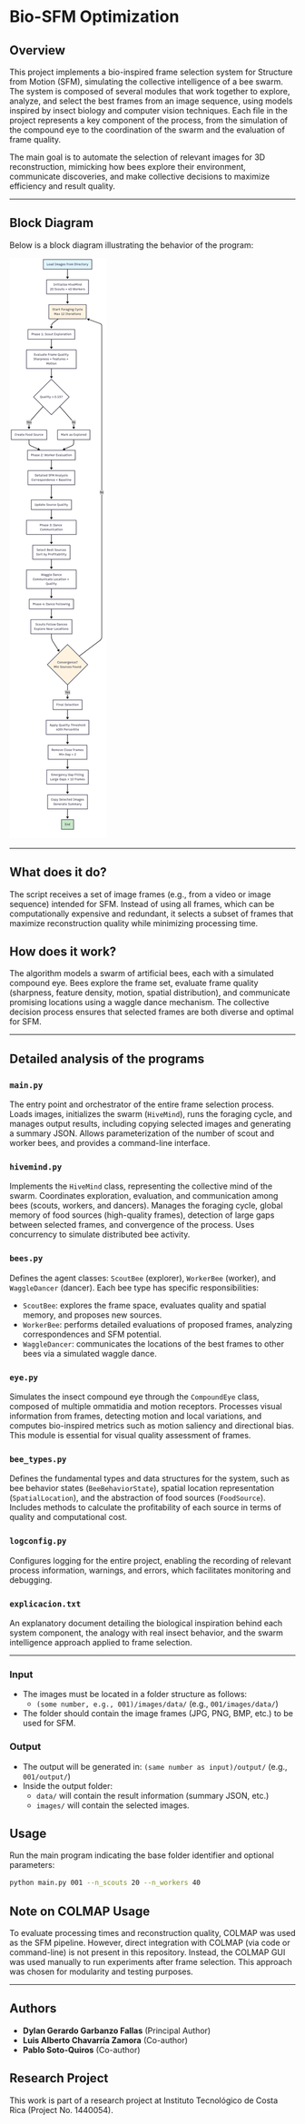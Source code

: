 
# Bio-SFM Optimization

## Overview

This project implements a bio-inspired frame selection system for Structure from Motion (SFM), simulating the collective intelligence of a bee swarm. The system is composed of several modules that work together to explore, analyze, and select the best frames from an image sequence, using models inspired by insect biology and computer vision techniques. Each file in the project represents a key component of the process, from the simulation of the compound eye to the coordination of the swarm and the evaluation of frame quality.


The main goal is to automate the selection of relevant images for 3D reconstruction, mimicking how bees explore their environment, communicate discoveries, and make collective decisions to maximize efficiency and result quality.

---

## Block Diagram

Below is a block diagram illustrating the behavior of the program:

![Block Diagram](diagrama_bioinspired.png)

---

## What does it do?

The script receives a set of image frames (e.g., from a video or image sequence) intended for SFM. Instead of using all frames, which can be computationally expensive and redundant, it selects a subset of frames that maximize reconstruction quality while minimizing processing time.

## How does it work?

The algorithm models a swarm of artificial bees, each with a simulated compound eye. Bees explore the frame set, evaluate frame quality (sharpness, feature density, motion, spatial distribution), and communicate promising locations using a waggle dance mechanism. The collective decision process ensures that selected frames are both diverse and optimal for SFM.

---

## Detailed analysis of the programs

### `main.py`
The entry point and orchestrator of the entire frame selection process. Loads images, initializes the swarm (`HiveMind`), runs the foraging cycle, and manages output results, including copying selected images and generating a summary JSON. Allows parameterization of the number of scout and worker bees, and provides a command-line interface.

### `hivemind.py`
Implements the `HiveMind` class, representing the collective mind of the swarm. Coordinates exploration, evaluation, and communication among bees (scouts, workers, and dancers). Manages the foraging cycle, global memory of food sources (high-quality frames), detection of large gaps between selected frames, and convergence of the process. Uses concurrency to simulate distributed bee activity.

### `bees.py`
Defines the agent classes: `ScoutBee` (explorer), `WorkerBee` (worker), and `WaggleDancer` (dancer). Each bee type has specific responsibilities:
- `ScoutBee`: explores the frame space, evaluates quality and spatial memory, and proposes new sources.
- `WorkerBee`: performs detailed evaluations of proposed frames, analyzing correspondences and SFM potential.
- `WaggleDancer`: communicates the locations of the best frames to other bees via a simulated waggle dance.

### `eye.py`
Simulates the insect compound eye through the `CompoundEye` class, composed of multiple ommatidia and motion receptors. Processes visual information from frames, detecting motion and local variations, and computes bio-inspired metrics such as motion saliency and directional bias. This module is essential for visual quality assessment of frames.

### `bee_types.py`
Defines the fundamental types and data structures for the system, such as bee behavior states (`BeeBehaviorState`), spatial location representation (`SpatialLocation`), and the abstraction of food sources (`FoodSource`). Includes methods to calculate the profitability of each source in terms of quality and computational cost.

### `logconfig.py`
Configures logging for the entire project, enabling the recording of relevant process information, warnings, and errors, which facilitates monitoring and debugging.

### `explicacion.txt`
An explanatory document detailing the biological inspiration behind each system component, the analogy with real insect behavior, and the swarm intelligence approach applied to frame selection.

---

### Input
- The images must be located in a folder structure as follows:
	- `(some number, e.g., 001)/images/data/` (e.g., `001/images/data/`)
- The folder should contain the image frames (JPG, PNG, BMP, etc.) to be used for SFM.


### Output
- The output will be generated in: `(same number as input)/output/` (e.g., `001/output/`)
- Inside the output folder:
	- `data/` will contain the result information (summary JSON, etc.)
	- `images/` will contain the selected images.
## Usage

Run the main program indicating the base folder identifier and optional parameters:

```bash
python main.py 001 --n_scouts 20 --n_workers 40
```


## Note on COLMAP Usage

To evaluate processing times and reconstruction quality, COLMAP was used as the SFM pipeline. However, direct integration with COLMAP (via code or command-line) is not present in this repository. Instead, the COLMAP GUI was used manually to run experiments after frame selection. This approach was chosen for modularity and testing purposes.

---

## Authors

- **Dylan Gerardo Garbanzo Fallas** (Principal Author)
- **Luis Alberto Chavarría Zamora** (Co-author)
- **Pablo Soto-Quiros** (Co-author)

## Research Project

This work is part of a research project at Instituto Tecnológico de Costa Rica (Project No. 1440054).
